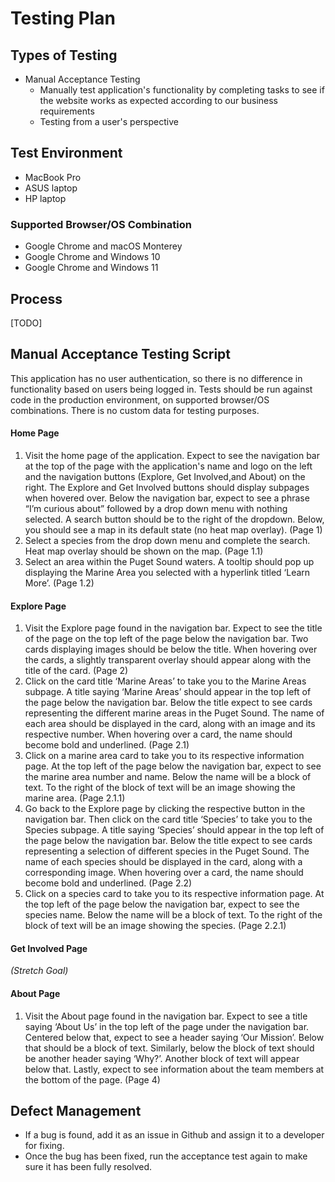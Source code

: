 # Testing Plan

## Types of Testing

- Manual Acceptance Testing
  - Manually test application's functionality by completing tasks to see if the website works as expected according to our business requirements
  - Testing from a user's perspective

## Test Environment

- MacBook Pro
- ASUS laptop
- HP laptop

### Supported Browser/OS Combination

- Google Chrome and macOS Monterey
- Google Chrome and Windows 10
- Google Chrome and Windows 11

## Process

[TODO]

## Manual Acceptance Testing Script

This application has no user authentication, so there is no difference in functionality based on users being logged in. Tests should be run against code in the production environment, on supported browser/OS combinations. There is no custom data for testing purposes.

#### Home Page

1. Visit the home page of the application. Expect to see the navigation bar at the top of the page with the application's name and logo on the left and the navigation buttons (Explore, Get Involved,and About) on the right. The Explore and Get Involved buttons should display subpages when hovered over. Below the navigation bar, expect to see a phrase “I’m curious about” followed by a drop down menu with nothing selected. A search button should be to the right of the dropdown. Below, you should see a map in its default state (no heat map overlay). (Page 1)
2. Select a species from the drop down menu and complete the search. Heat map overlay should be shown on the map. (Page 1.1)
3. Select an area within the Puget Sound waters. A tooltip should pop up displaying the Marine Area you selected with a hyperlink titled ‘Learn More’. (Page 1.2)

#### Explore Page

1. Visit the Explore page found in the navigation bar. Expect to see the title of the page on the top left of the page below the navigation bar. Two cards displaying images should be below the title. When hovering over the cards, a slightly transparent overlay should appear along with the title of the card. (Page 2)
2. Click on the card title ‘Marine Areas’ to take you to the Marine Areas subpage. A title saying ‘Marine Areas’ should appear in the top left of the page below the navigation bar. Below the title expect to see cards representing the different marine areas in the Puget Sound. The name of each area should be displayed in the card, along with an image and its respective number. When hovering over a card, the name should become bold and underlined. (Page 2.1)
3. Click on a marine area card to take you to its respective information page. At the top left of the page below the navigation bar, expect to see the marine area number and name. Below the name will be a block of text. To the right of the block of text will be an image showing the marine area. (Page 2.1.1)
4. Go back to the Explore page by clicking the respective button in the navigation bar. Then click on the card title ‘Species’ to take you to the Species subpage. A title saying ‘Species’ should appear in the top left of the page below the navigation bar. Below the title expect to see cards representing a selection of different species in the Puget Sound. The name of each species should be displayed in the card, along with a corresponding image. When hovering over a card, the name should become bold and underlined. (Page 2.2)
5. Click on a species card to take you to its respective information page. At the top left of the page below the navigation bar, expect to see the species name. Below the name will be a block of text. To the right of the block of text will be an image showing the species. (Page 2.2.1)

#### Get Involved Page

_(Stretch Goal)_

#### About Page

1. Visit the About page found in the navigation bar. Expect to see a title saying ‘About Us’ in the top left of the page under the navigation bar. Centered below that, expect to see a header saying ‘Our Mission’. Below that should be a block of text. Similarly, below the block of text should be another header saying ‘Why?’. Another block of text will appear below that. Lastly, expect to see information about the team members at the bottom of the page. (Page 4)

## Defect Management

- If a bug is found, add it as an issue in Github and assign it to a developer for fixing.
- Once the bug has been fixed, run the acceptance test again to make sure it has been fully resolved.

